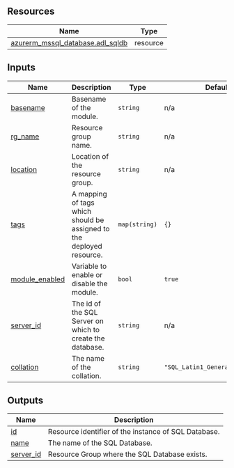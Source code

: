 <!-- BEGIN_TF_DOCS -->
## Resources

| Name | Type |
|------|------|
| [azurerm_mssql_database.adl_sqldb](https://registry.terraform.io/providers/hashicorp/azurerm/latest/docs/resources/mssql_database) | resource |

## Inputs

| Name | Description | Type | Default | Required |
|------|-------------|------|---------|:--------:|
| <a name="input_basename"></a> [basename](#input\_basename) | Basename of the module. | `string` | n/a | yes |
| <a name="input_rg_name"></a> [rg\_name](#input\_rg\_name) | Resource group name. | `string` | n/a | yes |
| <a name="input_location"></a> [location](#input\_location) | Location of the resource group. | `string` | n/a | yes |
| <a name="input_tags"></a> [tags](#input\_tags) | A mapping of tags which should be assigned to the deployed resource. | `map(string)` | `{}` | no |
| <a name="input_module_enabled"></a> [module\_enabled](#input\_module\_enabled) | Variable to enable or disable the module. | `bool` | `true` | no |
| <a name="input_server_id"></a> [server\_id](#input\_server\_id) | The id of the SQL Server on which to create the database. | `string` | n/a | yes |
| <a name="input_collation"></a> [collation](#input\_collation) | The name of the collation. | `string` | `"SQL_Latin1_General_CP1_CI_AS"` | no |

## Outputs

| Name | Description |
|------|-------------|
| <a name="output_id"></a> [id](#output\_id) | Resource identifier of the instance of SQL Database. |
| <a name="output_name"></a> [name](#output\_name) | The name of the SQL Database. |
| <a name="output_server_id"></a> [server\_id](#output\_server\_id) | Resource Group where the SQL Database exists. |
<!-- END_TF_DOCS -->